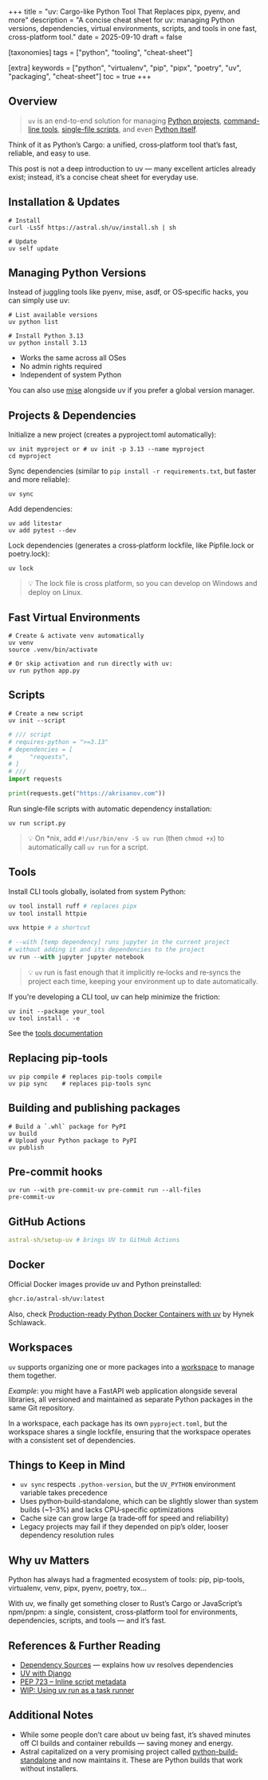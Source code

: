 +++
title = "uv: Cargo-like Python Tool That Replaces pipx, pyenv, and more"
description = "A concise cheat sheet for uv: managing Python versions, dependencies, virtual environments, scripts, and tools in one fast, cross-platform tool."
date = 2025-09-10
draft = false

[taxonomies]
tags = ["python", "tooling", "cheat-sheet"]

[extra]
keywords = ["python", "virtualenv", "pip", "pipx", "poetry", "uv", "packaging", "cheat-sheet"]
toc = true
+++

## Overview

> `uv` is an end-to-end solution for managing [Python projects](https://docs.astral.sh/uv/guides/projects/),
[command-line tools](https://docs.astral.sh/uv/guides/tools/),
[single-file scripts](https://docs.astral.sh/uv/guides/scripts/), and even
[Python itself](https://docs.astral.sh/uv/guides/install-python/).

Think of it as Python’s Cargo: a unified, cross‑platform tool that’s fast, reliable, and easy to use.

This post is not a deep introduction to uv — many excellent articles already exist; instead,
it’s a concise cheat sheet for everyday use.

## Installation & Updates

```shell
# Install
curl -LsSf https://astral.sh/uv/install.sh | sh

# Update
uv self update
```

## Managing Python Versions

Instead of juggling tools like pyenv, mise, asdf, or OS‑specific hacks, you can simply use uv:

```shell
# List available versions
uv python list

# Install Python 3.13
uv python install 3.13
```

- Works the same across all OSes
- No admin rights required
- Independent of system Python

You can also use [mise](https://github.com/jdx/mise) alongside uv if you prefer a global version manager.

## Projects & Dependencies

Initialize a new project (creates a pyproject.toml automatically):

```shell
uv init myproject or # uv init -p 3.13 --name myproject
cd myproject
```

Sync dependencies (similar to `pip install -r requirements.txt`, but faster and more reliable):

```shell
uv sync
```

Add dependencies:

```shell
uv add litestar
uv add pytest --dev
```

Lock dependencies (generates a cross‑platform lockfile, like Pipfile.lock or poetry.lock):

```shell
uv lock
```

> 💡 The lock file is cross platform, so you can develop on Windows and deploy on Linux.

## Fast Virtual Environments

```shell
# Create & activate venv automatically
uv venv
source .venv/bin/activate

# Or skip activation and run directly with uv:
uv run python app.py
```

## Scripts

```shell
# Create a new script
uv init --script
```

```python
# /// script
# requires-python = ">=3.13"
# dependencies = [
#     "requests",
# ]
# ///
import requests

print(requests.get("https://akrisanov.com"))
```

Run single‑file scripts with automatic dependency installation:

```shell
uv run script.py
```

> 💡  On *nix, add `#!/usr/bin/env -S uv run` (then `chmod +x`) to automatically call `uv run` for a script.

## Tools

Install CLI tools globally, isolated from system Python:

```python
uv tool install ruff # replaces pipx
uv tool install httpie

uvx httpie # a shortcut

# --with [temp dependency] runs jupyter in the current project
# without adding it and its dependencies to the project
uv run --with jupyter jupyter notebook
```

> 💡 `uv` run is fast enough that it implicitly re‑locks and re‑syncs the project each time, keeping your environment
> up to date automatically.

If you're developing a CLI tool, uv can help minimize the friction:

```shell
uv init --package your_tool
uv tool install . -e
```

See the [tools documentation](https://docs.astral.sh/uv/concepts/tools/)

## Replacing pip-tools

```shell
uv pip compile # replaces pip-tools compile
uv pip sync    # replaces pip-tools sync
```

## Building and publishing packages

```shell
# Build a `.whl` package for PyPI
uv build
# Upload your Python package to PyPI
uv publish
```

## Pre-commit hooks

```shell
uv run --with pre-commit-uv pre-commit run --all-files
pre-commit-uv
```

## GitHub Actions

```yaml
astral-sh/setup-uv # brings UV to GitHub Actions
```

## Docker

Official Docker images provide uv and Python preinstalled:

```dockerfile
ghcr.io/astral-sh/uv:latest
```

Also, check [Production-ready Python Docker Containers with uv](https://hynek.me/articles/docker-uv/) by Hynek Schlawack.

## Workspaces

`uv` supports organizing one or more packages into a [workspace](https://docs.astral.sh/uv/concepts/projects/workspaces/)
to manage them together.

*Example*: you might have a FastAPI web application alongside several libraries, all versioned and maintained as separate
Python packages in the same Git repository.

In a workspace, each package has its own `pyproject.toml`, but the workspace shares a single lockfile, ensuring that
the workspace operates with a consistent set of dependencies.

## Things to Keep in Mind

- `uv sync` respects `.python-version`, but the `UV_PYTHON` environment variable takes precedence
- Uses python‑build‑standalone, which can be slightly slower than system builds (~1–3%) and lacks CPU‑specific optimizations
- Cache size can grow large (a trade‑off for speed and reliability)
- Legacy projects may fail if they depended on pip’s older, looser dependency resolution rules

## Why uv Matters

Python has always had a fragmented ecosystem of tools: pip, pip-tools, virtualenv, venv, pipx, pyenv, poetry, tox…

With uv, we finally get something closer to Rust’s Cargo or JavaScript’s npm/pnpm:
a single, consistent, cross‑platform tool for environments, dependencies, scripts, and tools — and it’s fast.

## References & Further Reading

- [Dependency Sources](https://docs.astral.sh/uv/concepts/projects/dependencies/#dependency-sources)
  — explains how uv resolves dependencies
- [UV with Django](https://blog.pecar.me/uv-with-django)
- [PEP 723 – Inline script metadata](https://peps.python.org/pep-0723/)
- [WIP: Using uv run as a task runner](https://github.com/astral-sh/uv/issues/5903)

## Additional Notes

- While some people don’t care about uv being fast, it’s shaved minutes off CI builds and container rebuilds —
  saving money and energy.
- Astral capitalized on a very promising project called
  [python-build-standalone](https://github.com/astral-sh/python-build-standalone) and now maintains it.
  These are Python builds that work without installers.
